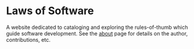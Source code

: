 # Laws of Software

A website dedicated to cataloging and exploring the rules-of-thumb which guide software development. See the [about](about.md) page for details on the author, contributions, etc.